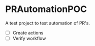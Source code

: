 # PRAutomationPOC
A test project to test automation of PR's.

- [ ] Create actions
- [ ] Verify workflow
